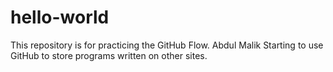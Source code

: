 # hello-world
This repository is for practicing the GitHub Flow.
Abdul Malik
Starting to use GitHub to store programs written on other sites.
